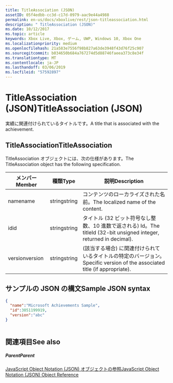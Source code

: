 ```yaml
---
title: TitleAssociation (JSON)
assetID: 05f4edbb-cc3d-c17d-0979-aac9e44a4988
permalink: en-us/docs/xboxlive/rest/json-titleassociation.html
description: " TitleAssociation (JSON)"
ms.date: 10/12/2017
ms.topic: article
keywords: Xbox Live, Xbox, ゲーム, UWP, Windows 10, Xbox One
ms.localizationpriority: medium
ms.openlocfilehash: 21a583e7556f98b827a63de3948f43d76f25c907
ms.sourcegitcommit: b034650b684a767274d5d88746faeea373c8e34f
ms.translationtype: MT
ms.contentlocale: ja-JP
ms.lasthandoff: 03/06/2019
ms.locfileid: "57592897"
---
```

# <a name="titleassociation-json"></a><span data-ttu-id="cadcb-104">TitleAssociation (JSON)</span><span class="sxs-lookup"><span data-stu-id="cadcb-104">TitleAssociation (JSON)</span></span>
<span data-ttu-id="cadcb-105">実績に関連付けられているタイトルです。</span><span class="sxs-lookup"><span data-stu-id="cadcb-105">A title that is associated with the achievement.</span></span> 
<a id="ID4EN"></a>

 
## <a name="titleassociation"></a><span data-ttu-id="cadcb-106">TitleAssociation</span><span class="sxs-lookup"><span data-stu-id="cadcb-106">TitleAssociation</span></span>
 
<span data-ttu-id="cadcb-107">TitleAssociation オブジェクトには、次の仕様があります。</span><span class="sxs-lookup"><span data-stu-id="cadcb-107">The TitleAssociation object has the following specification.</span></span>
 
| <span data-ttu-id="cadcb-108">メンバー</span><span class="sxs-lookup"><span data-stu-id="cadcb-108">Member</span></span>| <span data-ttu-id="cadcb-109">種類</span><span class="sxs-lookup"><span data-stu-id="cadcb-109">Type</span></span>| <span data-ttu-id="cadcb-110">説明</span><span class="sxs-lookup"><span data-stu-id="cadcb-110">Description</span></span>| 
| --- | --- | --- | 
| <span data-ttu-id="cadcb-111">name</span><span class="sxs-lookup"><span data-stu-id="cadcb-111">name</span></span>| <span data-ttu-id="cadcb-112">string</span><span class="sxs-lookup"><span data-stu-id="cadcb-112">string</span></span>| <span data-ttu-id="cadcb-113">コンテンツのローカライズされた名前。</span><span class="sxs-lookup"><span data-stu-id="cadcb-113">The localized name of the content.</span></span>| 
| <span data-ttu-id="cadcb-114">id</span><span class="sxs-lookup"><span data-stu-id="cadcb-114">id</span></span>| <span data-ttu-id="cadcb-115">string</span><span class="sxs-lookup"><span data-stu-id="cadcb-115">string</span></span>| <span data-ttu-id="cadcb-116">タイトル (32 ビット符号なし整数、10 進数で返される) Id。</span><span class="sxs-lookup"><span data-stu-id="cadcb-116">The titleId (32-bit unsigned integer, returned in decimal).</span></span>| 
| <span data-ttu-id="cadcb-117">version</span><span class="sxs-lookup"><span data-stu-id="cadcb-117">version</span></span>| <span data-ttu-id="cadcb-118">string</span><span class="sxs-lookup"><span data-stu-id="cadcb-118">string</span></span>| <span data-ttu-id="cadcb-119">(該当する場合) に関連付けられているタイトルの特定のバージョン。</span><span class="sxs-lookup"><span data-stu-id="cadcb-119">Specific version of the associated title (if appropriate).</span></span>| 
  
<a id="ID4E4B"></a>

 
## <a name="sample-json-syntax"></a><span data-ttu-id="cadcb-120">サンプルの JSON の構文</span><span class="sxs-lookup"><span data-stu-id="cadcb-120">Sample JSON syntax</span></span>
 

```json
{
  "name":"Microsoft Achievements Sample",
  "id":3051199919,
  "version":"abc"
}
    
```

  
<a id="ID4EGC"></a>

 
## <a name="see-also"></a><span data-ttu-id="cadcb-121">関連項目</span><span class="sxs-lookup"><span data-stu-id="cadcb-121">See also</span></span>
 
<a id="ID4EIC"></a>

 
##### <a name="parent"></a><span data-ttu-id="cadcb-122">Parent</span><span class="sxs-lookup"><span data-stu-id="cadcb-122">Parent</span></span> 

[<span data-ttu-id="cadcb-123">JavaScript Object Notation (JSON) オブジェクトの参照</span><span class="sxs-lookup"><span data-stu-id="cadcb-123">JavaScript Object Notation (JSON) Object Reference</span></span>](atoc-xboxlivews-reference-json.md)

   